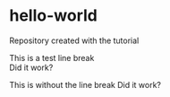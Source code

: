 # hello-world
Repository created with the tutorial

This is a test line break  
Did it work?

This is without the line break
Did it work?
